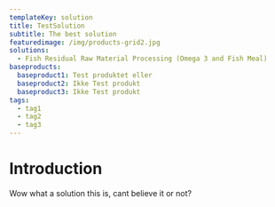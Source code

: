 ```yaml
---
templateKey: solution
title: TestSolution
subtitle: The best solution
featuredimage: /img/products-grid2.jpg
solutions:
  - Fish Residual Raw Material Processing (Omega 3 and Fish Meal)
baseproducts:
  baseproduct1: Test produktet eller
  baseproduct2: Ikke Test produkt
  baseproduct3: Ikke Test produkt
tags:
  - tag1
  - tag2
  - tag3
---
```

# Introduction

Wow what a solution this is, cant believe it or not?
